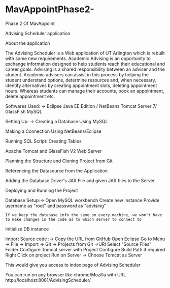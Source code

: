 # MavAppointPhase2-

Phase 2 Of MavAppoint

Advising Scheduler application

About the application

The Advising Scheduler is a Web application of UT Arlington which is rebuilt with some new requirements. Academic Advising is an opportunity to exchange information designed to help students reach their educational and career goals. Advising is a shared responsibility between an adviser and the student. Academic advisers can assist in this process by helping the student understand options, determine resources and, when necessary, identify alternatives by creating appointment slots, deleting appointment hours. Whereas students can manage their accounts, book an appointment, delete appointment etc.

Softwares Used: ->
	Eclipse Java EE Edition / NetBeans
  	Tomcat Server 7/ GlassFish
  	MySQL

Setting Up: ->
  Creating a Database Using MySQL 

  Making a Connection Using NetBeans/Eclipse

  Running SQL Script: Creating Tables 

  Apache Tomcat and GlassFish V2 Web Server

  Planning the Structure and Cloning Project from Git

  Referencing the Datasource from the Application

  Adding the Database Driver's JAR File  and given JAR files to the Server

  Deploying and Running the Project

Database Setup:-> 
  Open MySQL workbench
  Create new instance
  Provide username as "root" and password as "advising"
    
    If we keep the database info the same on every machine, we won't have to make changes in the code as to which server to connect to

  Initialize DB instance

Import Source code :->
  Copy the URL from GitHub 
  Open Eclipse 
  Go to Menu → File → Import → Git → Projects from Git →URI
  Select "Source Files" Folder
  Configure Tomcat server with Project
  Configure Build Path if required
  Right Click on project 
  Run on Server → Choose Tomcat as Server

This would give you access to index page of Advising Scheduler

You can run on any browser like chrome/Mozilla with URL
  http://localhost:8081/AdvisingScheduler/



